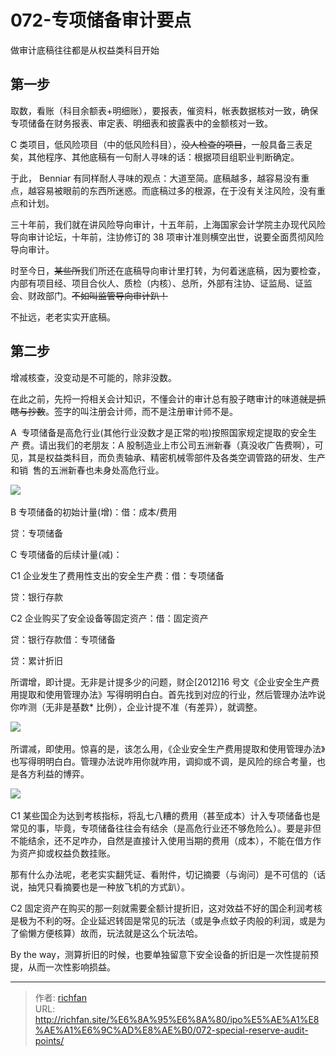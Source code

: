 # 072-专项储备审计要点

做审计底稿往往都是从权益类科目开始

## 第一步
取数，看账（科目余额表+明细账），要报表，催资料，帐表数据核对一致，确保专项储备在财务报表、审定表、明细表和披露表中的金额核对一致。

C 类项目，低风险项目（中的低风险科目），~~没人检查的项目~~，一般具备三表足矣，其他程序、其他底稿有一句耐人寻味的话：根据项目组职业判断确定。

于此， Benniar 有同样耐人寻味的观点：大道至简。底稿越多，越容易没有重点，越容易被眼前的东西所迷惑。而底稿过多的根源，在于没有关注风险，没有重点和计划。

三十年前，我们就在讲风险导向审计，十五年前，上海国家会计学院主办现代风险导向审计论坛，十年前，注协修订的 38 项审计准则横空出世，说要全面贯彻风险导向审计。

时至今日，~~某些所~~我们所还在底稿导向审计里打转，为何着迷底稿，因为要检查， 内部有项目经、项目合伙人、质检（内核）、总所，外部有注协、证监局、证监会、财政部门。~~不如叫监管导向审计趴！~~

不扯远，老老实实开底稿。

## 第二步
增减核查，没变动是不可能的，除非没数。

在此之前，先捋一捋相关会计知识，不懂会计的审计总有股子瞎审计的味道~~就是抓瞎与抄数~~。签字的叫注册会计师，而不是注册审计师不是。

A  专项储备是高危行业(其他行业没数才是正常的啦)按照国家规定提取的安全生产 费。请出我们的老朋友：A 股制造业上市公司五洲新春（真没收广告费啊），可见，其是权益类科目，而负责轴承、精密机械零部件及各类空调管路的研发、生产和销  售的五洲新春也未身处高危行业。

![](https://img.richfan.site/ibank/IPO审计札记/072-专项储备审计要点_1.webp) 

B 专项储备的初始计量(增)：借：成本/费用

贷：专项储备

C 专项储备的后续计量(减)：

C1 企业发生了费用性支出的安全生产费：借：专项储备

贷：银行存款

C2 企业购买了安全设备等固定资产：借：固定资产

贷：银行存款借：专项储备

贷：累计折旧

所谓增，即计提。无非是计提多少的问题，财企[2012]16 号文《企业安全生产费用提取和使用管理办法》写得明明白白。首先找到对应的行业，然后管理办法咋说你咋测（无非是基数* 比例），企业计提不准（有差异），就调整。

![](https://img.richfan.site/ibank/IPO审计札记/072-专项储备审计要点_2.webp) 

所谓减，即使用。惊喜的是，该怎么用，《企业安全生产费用提取和使用管理办法》也写得明明白白。管理办法说咋用你就咋用，调抑或不调，是风险的综合考量，也是各方利益的博弈。

![](https://img.richfan.site/ibank/IPO审计札记/072-专项储备审计要点_3.webp) 

C1 某些国企为达到考核指标，将乱七八糟的费用（甚至成本）计入专项储备也是常见的事，毕竟，专项储备往往会有结余（是高危行业还不够危险么）。要是非但不能结余，还不足咋办，自然是直接计入使用当期的费用（成本），不能在借方作为资产抑或权益负数挂账。

那有什么办法呢，老老实实翻凭证、看附件，切记摘要（与询问）是不可信的（话说，抽凭只看摘要也是一种放飞机的方式趴）。

C2 固定资产在购买的那一刻就需要全额计提折旧，这对效益不好的国企利润考核是极为不利的呀。企业延迟转固是常见的玩法（或是争点蚊子肉般的利润，或是为了偷懒方便核算）故而，玩法就是这么个玩法哈。

By the way，测算折旧的时候，也要单独留意下安全设备的折旧是一次性提前预提，从而一次性影响损益。

---

> 作者: [richfan](https://richfan.site/)  
> URL: http://richfan.site/%E6%8A%95%E6%8A%80/ipo%E5%AE%A1%E8%AE%A1%E6%9C%AD%E8%AE%B0/072-special-reserve-audit-points/  

